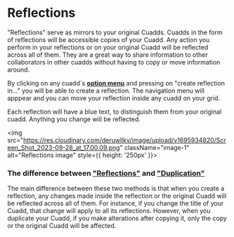 # Reflections

"Reflections" serve as mirrors to your original Cuadds. Cuadds in the form of reflections will be accessible copies of your Cuadd. Any action you perform in your reflections or on your original Cuadd will be reflected across all of them. They are a great way to share information to other collaborators in other cuadds without having to copy
or move information around. 

By clicking on any cuadd´s [**option menu**](./CuaddOptionMenu.md) and pressing on "create reflection in..." you will be able to create a reflection. The navigation menu will apppear and you can move your reflection inside any cuadd on your grid. 

Each reflection will have a blue text, to distinguish them from your original cuadd. Anything you change will
be reflected.

 <img src="https://res.cloudinary.com/deruwllkv/image/upload/v1695934820/Screen_Shot_2023-09-28_at_17.00.09.png" className="image-1" alt="Reflections image" style={{ height: '250px' }}></img> 

### The difference between ["Reflections"](./Reflections.md) and ["Duplication"](./Duplication.md)

The main difference between these two methods is that when you create a reflection, any changes made inside the reflection or the original Cuadd will be reflected across all of them. For instance, if you change the title of your Cuadd, that change will apply to all its reflections. However, when you duplicate your Cuadd, if you make alterations after copying it, only the copy or the original Cuadd will be affected.
